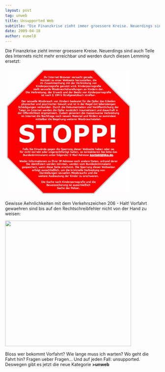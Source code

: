 ```yaml
---
layout: post
tag: unweb
title: Unsupported Web
subtitle: "Die Finanzkrise zieht immer groessere Kreise. Neuerdings sind auch Teile des Internets nicht mehr erreichbar und werden durch diesen Lemming ersetzt:nn nnGewisse Aehnlichkeiten mit dem Verkehrszeichen 206 - Halt! Vorfahrt gewaehren sind bis auf den&hellip;"
date: 2009-04-18
author: eumel8
---
```


Die Finanzkrise zieht immer groessere Kreise. Neuerdings sind auch Teile des Internets nicht mehr erreichbar und werden durch diesen Lemming ersetzt:

<img src="/images/ACCESS.jpg" alt="" title="" width="413" height="416" />

Gewisse Aehnlichkeiten mit dem Verkehrszeichen 206 - Halt! Vorfahrt gewaehren sind bis auf den Rechtschreibfehler nicht von der Hand zu weisen:

<img src="https://upload.wikimedia.org/wikipedia/commons/thumb/a/ab/Zeichen_206_-_Halt%21_Vorfahrt_gew%C3%A4hren%21_StVO_2017.svg/900px-Zeichen_206_-_Halt%21_Vorfahrt_gew%C3%A4hren%21_StVO_2017.svg.png" alt="" title="" width="410" height="410" />

Bloss wer bekommt Vorfahrt? Wie lange muss ich warten? Wo geht die Fahrt hin? 
Fragen ueber Fragen... Und auf jeden Fall: unsupported. Deswegen gibt es jetzt die neue Kategorie <strong>>unweb</strong>
